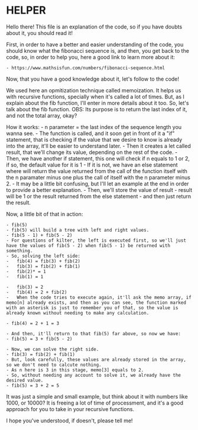 #   HELPER

Hello there!
This file is an explanation of the code, so if you have doubts about it, you should read it!

First, in order to have a better and easier understanding of the code, you should know what the fibonacci sequence is, and then, you get back to the code, so, in order to help you, here a good link to learn more about it:

    - https://www.mathsisfun.com/numbers/fibonacci-sequence.html

Now, that you have a good knowledge about it, let's follow to the code!

We used here an opmitization technique called memoization.
It helps us with recursive functions, specially when it's called a lot of times.
But, as I explain about the fib function, I'll enter in more details about it too.
So, let's talk about the fib function.
OBS: Its purpose is to return the last index of it, and not the total array, okay?

How it works:
    - n parameter = the last index of the sequence length you wanna see.
    - The function is called, and it soon get in front of it a "if" statement, that is checking if the value that we desire to know is already into the array, it'll be easier to understand later.
    - Then it creates a let called result, that we'll change its value, depending on the rest of the code.
    - Then, we have another if statement, this one will check if n equals to 1 or 2, if so, the default value for it is 1
    - If it is not, we have an else statement where will return the value returned from the call of the function itself with the n paramater minus one plus the call of itself with the n parameter minus 2.
    - It may be a little bit confusing, but I'll let an example at the end in order to provide a better explanation.
    - Then, we'll store the value of result - result will be 1 or the result returned from the else statement - and then just return the result.

Now, a little bit of that in action:

    - fib(5)
    - fib(5) will build a tree with left and right values.
    - fib(5 - 1) + fib(5 - 2)
    - For questions of kilter, the left is executed first, so we'll just have the values of fib(5 - 2) when fib(5 - 1) be returned with something.
    - So, solving the left side:
    -   fib(4) = fib(3) + fib(2)
    -   fib(3) = fib(2) + fib(1)
    -   fib(2)* = 1
    -   fib(1) = 1

    -   fib(3) = 2
    -   fib(4) = 2 + fib(2)
    -   When the code tries to execute again, it'll ask the memo array, if memo[n] already exists, and then as you can see, the function marked with an asterisk is just to remember you of that, so the value is already known without needing to make any calculation.

    - fib(4) = 2 + 1 = 3

    - And then, it'll return to that fib(5) far above, so now we have:
    - fib(5) = 3 + fib(5 - 2)

    - Now, we can solve the right side.
    - fib(3) = fib(2) + fib(1)
    - But, look carefully, these values are already stored in the array, so we don't need to calcute nothing.
    - As n here is 3 in this stage, memo[3] equals to 2.
    - So, without needing any account to solve it, we already have the desired value.
    - fib(5) = 3 + 2 = 5

It was just a simple and small example, but think about it with numbers like 1000, or 10000? It is freeing a lot of time of processment, and it's a good approach for you to take in your recursive functions.

I hope you've understood, if doesn't, please tell me!
    